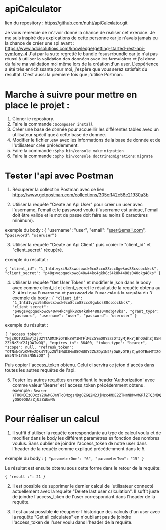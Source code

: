 # apiCalculator

lien du repository : https://github.com/nuht/apiCalculator.git

Je vous remercie de m'avoir donné la chance de réaliser cet exercice. Je me suis inspiré des explications de cette personne car je n'avais jamais eu la chance de créer une api avant : https://www.adcisolutions.com/knowledge/getting-started-rest-api-symfony-4 
J'ai par la suite regretté le bundle fosuserbundle car je n'ai pas réussi à utiliser la validation des données avec les formulaires et j'ai donc du faire ma validation moi même lors de la création d'un user. L'expérience a été très enrichissante pour moi, j'espère que vous serez satisfait du résultat.
C'est aussi la première fois que j'utilise Postman.

# Marche à suivre pour mettre en place le projet :

1. Cloner le repository.
2. Faire la commande : `$composer install`
3. Créer une base de donnée pour accueillir les différentes tables avec un utilisateur spécifique à cette base de donnée.
4. Modifier le fichier .env avec les informations de la base de donnée et de l'utilisateur crée précédemment.
5. Faire la commande : `$php bin/console make:migration`
6. Faire la commande : `$php bin/console doctrine:migrations:migrate`

# Tester l'api avec Postman

1. Récupérer la collection Postman avec ce lien https://www.getpostman.com/collections/305cf142c58e21930a3b

2. Utiliser la requête "Create an Api User" pour créer un user avec l'username, l'email et le password voulu (l'username est unique, l'email doit être valide et le mot de passe doit faire au moins 8 caractères minimum).

exemple du body :
{
	"username": "user",
	"email": "user@email.com",
	"password": "useruser"
}

3. Utiliser la requête "Create an Api Client" puis copier le "client_id" et "client_secret" récupéré.

exemple du résultat : 

`{
    "client_id": "1_1ntd1vyxi9a8swcsowck0co8cco88ccc0gwkos88cscockkck",
    "client_secret": "p48gsvqpqaokowc840w44kc4gkk8c84k8k4488s040okg48ks"
}`

4. Utiliser la requête "Get User Token" et modifier le json dans le body avec comme client_id et client_secret le résultat de la requête obtenu au 2.
Ainsi que l'username et password de l'user crée à la requête du 3. 
exemple du body :
`{
    "client_id": "1_1ntd1vyxi9a8swcsowck0co8cco88ccc0gwkos88cscockkck",
    "client_secret": "p48gsvqpqaokowc840w44kc4gkk8c84k8k4488s040okg48ks",
    "grant_type": "password",
    "username": "user",
    "password": "useruser"
}`

exemple du résultat :

`{
    "access_token": "Njc0OTU3ZmVjZjU2YTA0M2FiOTBkZWY1MTFlMzc5YmQ0Y2Y2OTIyMjRkYjBhODdhZjU5N2ZkNzZhY2JjOWIwOQ",
    "expires_in": 86400,
    "token_type": "bearer",
    "scope": null,
    "refresh_token": "OTNmNGYzOWEyZDk4YTgzZWY1NWQ3MmU5OWU0Y2ZkZDg1N2NjOWEyOTBjZjg0OTBmMTI2OWE5NTk1YmEzNGNiOQ"
}`

Puis copier l'access_token obtenu. Celui ci servira de jeton d'accès dans toutes les autres requêtes de l'api.

5. Tester les autres requêtes en modifiant le header 'Authorization' avec comme valeur 'Bearer' et l'access_token précédemment obtenu.
exemple : `Bearer YTU0NDIzODczY2UwMGJmNTc0MzgzNDg0ZGQ2N2JjMzc4MDE2ZTNmNDMwMGRlZTQ3MDQyOGQ0ODAzZjU3ZWUwNA`

# Pour réaliser un calcul

1. Il suffit d'utiliser la requête correspondante au type de calcul voulu et de modifier dans le body les différent paramètres en fonction des nombres voulus. Sans oublier de joindre l'access_token de notre user dans l'header de la requête comme expliqué précédemment dans le 5.

exemple du body :
`{
    "parameterOne": "6",
    "parameterTwo": "15"
}`

Le résultat est ensuite obtenu sous cette forme dans le retour de la requête:

`{
    "result :": 21
}`

2. Il est possible de supprimer le dernier calcul de l'utilisateur connecté actuellement avec la requête "Delete last user calculation". Il suffit juste de joindre l'access_token de l'user correspondant dans l'header de la requête.

3. Il est aussi possible de récupérer l'historique des calculs d'un user avec la requête "Get all calculates" en n'oubliant pas de joindre l'access_token de l'user voulu dans l'header de la requête.

